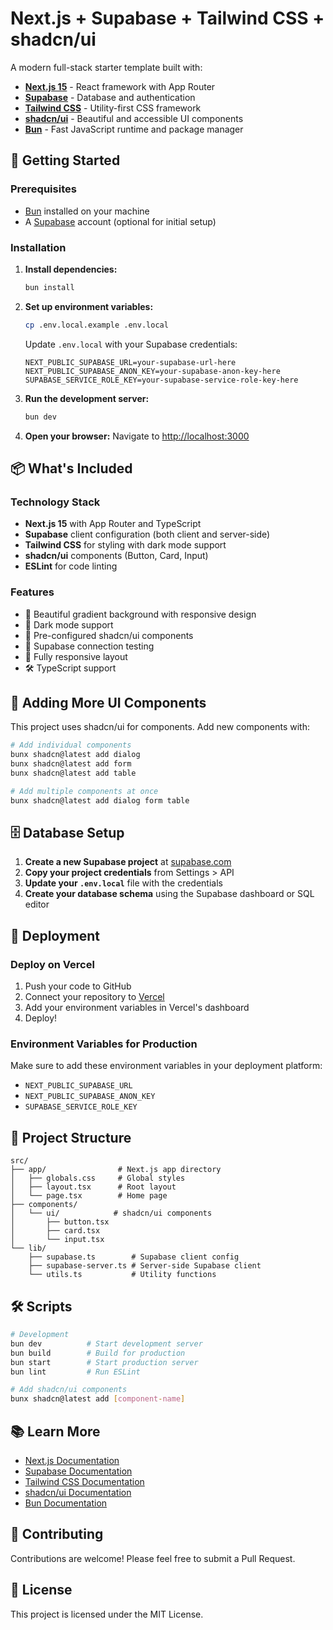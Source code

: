 # Next.js + Supabase + Tailwind CSS + shadcn/ui

A modern full-stack starter template built with:

- **[Next.js 15](https://nextjs.org)** - React framework with App Router
- **[Supabase](https://supabase.com)** - Database and authentication
- **[Tailwind CSS](https://tailwindcss.com)** - Utility-first CSS framework
- **[shadcn/ui](https://ui.shadcn.com)** - Beautiful and accessible UI components
- **[Bun](https://bun.sh)** - Fast JavaScript runtime and package manager

## 🚀 Getting Started

### Prerequisites

- [Bun](https://bun.sh) installed on your machine
- A [Supabase](https://supabase.com) account (optional for initial setup)

### Installation

1. **Install dependencies:**
   ```bash
   bun install
   ```

2. **Set up environment variables:**
   ```bash
   cp .env.local.example .env.local
   ```
   
   Update `.env.local` with your Supabase credentials:
   ```env
   NEXT_PUBLIC_SUPABASE_URL=your-supabase-url-here
   NEXT_PUBLIC_SUPABASE_ANON_KEY=your-supabase-anon-key-here
   SUPABASE_SERVICE_ROLE_KEY=your-supabase-service-role-key-here
   ```

3. **Run the development server:**
   ```bash
   bun dev
   ```

4. **Open your browser:**
   Navigate to [http://localhost:3000](http://localhost:3000)

## 📦 What's Included

### Technology Stack
- **Next.js 15** with App Router and TypeScript
- **Supabase** client configuration (both client and server-side)
- **Tailwind CSS** for styling with dark mode support
- **shadcn/ui** components (Button, Card, Input)
- **ESLint** for code linting

### Features
- 🎨 Beautiful gradient background with responsive design
- 🌙 Dark mode support
- 🧩 Pre-configured shadcn/ui components
- 🔗 Supabase connection testing
- 📱 Fully responsive layout
- 🛠️ TypeScript support

## 🎨 Adding More UI Components

This project uses shadcn/ui for components. Add new components with:

```bash
# Add individual components
bunx shadcn@latest add dialog
bunx shadcn@latest add form
bunx shadcn@latest add table

# Add multiple components at once
bunx shadcn@latest add dialog form table
```

## 🗄️ Database Setup

1. **Create a new Supabase project** at [supabase.com](https://supabase.com)
2. **Copy your project credentials** from Settings > API
3. **Update your `.env.local`** file with the credentials
4. **Create your database schema** using the Supabase dashboard or SQL editor

## 🚀 Deployment

### Deploy on Vercel

1. Push your code to GitHub
2. Connect your repository to [Vercel](https://vercel.com)
3. Add your environment variables in Vercel's dashboard
4. Deploy!

### Environment Variables for Production

Make sure to add these environment variables in your deployment platform:

- `NEXT_PUBLIC_SUPABASE_URL`
- `NEXT_PUBLIC_SUPABASE_ANON_KEY`
- `SUPABASE_SERVICE_ROLE_KEY`

## 📁 Project Structure

```
src/
├── app/                # Next.js app directory
│   ├── globals.css     # Global styles
│   ├── layout.tsx      # Root layout
│   └── page.tsx        # Home page
├── components/
│   └── ui/            # shadcn/ui components
│       ├── button.tsx
│       ├── card.tsx
│       └── input.tsx
└── lib/
    ├── supabase.ts        # Supabase client config
    ├── supabase-server.ts # Server-side Supabase client
    └── utils.ts           # Utility functions
```

## 🛠️ Scripts

```bash
# Development
bun dev          # Start development server
bun build        # Build for production
bun start        # Start production server
bun lint         # Run ESLint

# Add shadcn/ui components
bunx shadcn@latest add [component-name]
```

## 📚 Learn More

- [Next.js Documentation](https://nextjs.org/docs)
- [Supabase Documentation](https://supabase.com/docs)
- [Tailwind CSS Documentation](https://tailwindcss.com/docs)
- [shadcn/ui Documentation](https://ui.shadcn.com)
- [Bun Documentation](https://bun.sh/docs)

## 🤝 Contributing

Contributions are welcome! Please feel free to submit a Pull Request.

## 📄 License

This project is licensed under the MIT License.
